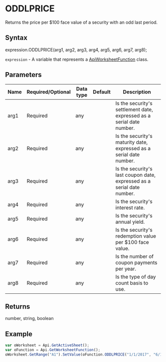 # ODDLPRICE

Returns the price per $100 face value of a security with an odd last period.

## Syntax

expression.ODDLPRICE(arg1, arg2, arg3, arg4, arg5, arg6, arg7, arg8);

`expression` - A variable that represents a [ApiWorksheetFunction](../ApiWorksheetFunction.md) class.

## Parameters

| **Name** | **Required/Optional** | **Data type** | **Default** | **Description** |
| ------------- | ------------- | ------------- | ------------- | ------------- |
| arg1 | Required | any |  | Is the security's settlement date, expressed as a serial date number. |
| arg2 | Required | any |  | Is the security's maturity date, expressed as a serial date number. |
| arg3 | Required | any |  | Is the security's last coupon date, expressed as a serial date number. |
| arg4 | Required | any |  | Is the security's interest rate. |
| arg5 | Required | any |  | Is the security's annual yield. |
| arg6 | Required | any |  | Is the security's redemption value per $100 face value. |
| arg7 | Required | any |  | Is the number of coupon payments per year. |
| arg8 | Required | any |  | Is the type of day count basis to use. |

## Returns

number, string, boolean

## Example



```javascript
var oWorksheet = Api.GetActiveSheet();
var oFunction = Api.GetWorksheetFunction();
oWorksheet.GetRange("A1").SetValue(oFunction.ODDLPRICE("1/1/2017", "6/1/2019", "12/1/2016", 0.05, 0.09, 100, 2));
```
